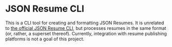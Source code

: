 # JSON Resume CLI

This is a CLI tool for creating and formatting JSON Resumes. It is unrelated
to [the official JSON Resume CLI](https://github.com/jsonresume/resume-cli),
but processes resumes in the same format (or, rather, a superset thereof).
Currently, integration with resume publishing platforms is not a goal of this
project.

